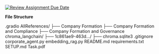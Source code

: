 [![Review Assignment Due Date](https://classroom.github.com/assets/deadline-readme-button-22041afd0340ce965d47ae6ef1cefeee28c7c493a6346c4f15d667ab976d596c.svg)](https://classroom.github.com/a/vgbm4cZ0)

**File Structure**

.gradio
AllReferences/
├── Company Formation
├── Company Formation and Compliance
├── Company Formation and Governance
chroma_langchain/
├── 1c861ae9-463d.../
├── chroma.sqlite3
.gitignore
corporate_agent.py
embedding_rag.py
README.md
requirements.txt
SETUP.md
Task.pdf
